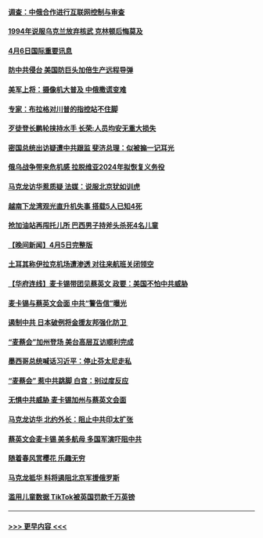 #### [调查：中俄合作进行互联网控制与审查](../pages/prog202/a103684650.md?t=04070043) 
#### [1994年说服乌克兰放弃核武 克林顿后悔莫及](../pages/prog202/a103684627.md?t=04070043) 
#### [4月6日国际重要讯息](../pages/prog202/a103684487.md?t=04070043) 
#### [防中共侵台 美国防巨头加倍生产远程导弹](../pages/prog202/a103684477.md?t=04070043) 
#### [美军上将：摄像机大普及 中俄撒谎变难](../pages/prog202/a103684447.md?t=04070043) 
#### [专家：布拉格对川普的指控站不住脚](../pages/prog202/a103684469.md?t=04070043) 
#### [歹徒登长鹏轮挟持水手 长荣:人员均安无重大损失](../pages/prog202/a103684430.md?t=04070043) 
#### [密国总统出访疑遭中共跟监 斐济总理：似被搧一记耳光](../pages/prog202/a103684403.md?t=04070043) 
#### [俄乌战争带来危机感 拉脱维亚2024年拟恢复义务役](../pages/prog202/a103684384.md?t=04070043) 
#### [马克龙访华惹质疑 法媒：说服北京犹如训虎](../pages/prog202/a103684378.md?t=04070043) 
#### [越南下龙湾观光直升机失事 搭载5人已知4死](../pages/prog202/a103684338.md?t=04070043) 
#### [抢加油站再闯托儿所 巴西男子持斧头杀死4名儿童](../pages/prog202/a103684283.md?t=04070043) 
#### [【晚间新闻】4月5日完整版](../pages/prog202/a103684253.md?t=04070043) 
#### [土耳其称伊拉克机场遭渗透 对往来航班关闭领空](../pages/prog202/a103684269.md?t=04070043) 
#### [【华府连线】麦卡锡带团见蔡英文 政要：美国不怕中共威胁](../pages/prog202/a103684258.md?t=04070043) 
#### [麦卡锡与蔡英文会面 中共“警告信”曝光](../pages/prog202/a103684236.md?t=04070043) 
#### [遏制中共 日本破例将金援友邦强化防卫 ](../pages/prog202/a103684126.md?t=04070043) 
#### [“麦蔡会”加州登场 美台高层互访顺利完成](../pages/prog202/a103684128.md?t=04070043) 
#### [墨西哥总统喊话习近平：停止芬太尼走私](../pages/prog202/a103684127.md?t=04070043) 
#### [“麦蔡会” 惹中共跳脚 白宫：别过度反应](../pages/prog202/a103684125.md?t=04070043) 
#### [无惧中共威胁 麦卡锡加州与蔡英文会面](../pages/prog202/a103684109.md?t=04070043) 
#### [马克龙访华 北约外长：阻止中共印太扩张](../pages/prog202/a103683972.md?t=04070043) 
#### [蔡英文会麦卡锡 美多航母 多国军演吓阻中共](../pages/prog202/a103683968.md?t=04070043) 
#### [随着春风赏樱花 乐趣无穷](../pages/prog202/a103683976.md?t=04070043) 
#### [马克龙抵华 料将遏阻北京军援俄罗斯](../pages/prog202/a103683965.md?t=04070043) 
#### [滥用儿童数据 TikTok被英国罚款千万英镑](../pages/prog202/a103683863.md?t=04070043) 

----
#### [ >>> 更早内容 <<< ](../indexes/prog202-earlier.md)
